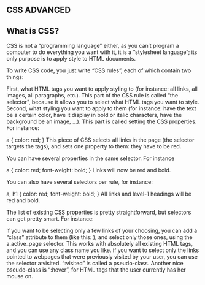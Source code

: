 ## CSS ADVANCED

## What is CSS?

CSS is not a “programming language” either, as you can’t program a computer to do everything you want with it, it is a “stylesheet language”; its only purpose is to apply style to HTML documents.

To write CSS code, you just write “CSS rules”, each of which contain two things:

First, what HTML tags you want to apply styling to (for instance: all links, all images, all paragraphs, etc.). This part of the CSS rule is called “the selector”, because it allows you to select what HTML tags you want to style.
Second, what styling you want to apply to them (for instance: have the text be a certain color, have it display in bold or italic characters, have the background be an image, …). This part is called setting the CSS properties.
For instance:

a {
  color: red;
}
This piece of CSS selects all links in the page (the selector targets the <a> tags), and sets one property to them: they have to be red.

You can have several properties in the same selector. For instance

a {
  color: red;
  font-weight: bold;
}
Links will now be red and bold.

You can also have several selectors per rule, for instance:

a, h1 {
  color: red;
  font-weight: bold;
}
All links and level-1 headings will be red and bold.

The list of existing CSS properties is pretty straightforward, but selectors can get pretty smart. For instance:

if you want to be selecting only a few links of your choosing, you can add a “class” attribute to them (like this: <a class="active_page">), and select only those ones, using the a.active_page selector. This works with absolutely all existing HTML tags, and you can use any class name you like.
if you want to select only the links pointed to webpages that were previously visited by your user, you can use the selector a:visited. “:visited” is called a pseudo-class. Another nice pseudo-class is “:hover”, for HTML tags that the user currently has her mouse on.